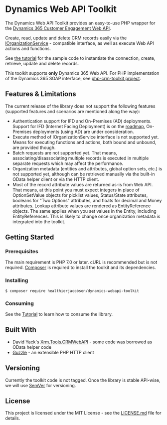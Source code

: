 # Dynamics Web API Toolkit

The Dynamics Web API Toolkit provides an easy-to-use PHP wrapper for the [Dynamics 365 Customer Engagement Web API](https://docs.microsoft.com/en-au/dynamics365/customer-engagement/developer/use-microsoft-dynamics-365-web-api).

Create, read, update and delete CRM records easily via the [IOrganizationService](https://msdn.microsoft.com/en-us/library/microsoft.xrm.sdk.iorganizationservice.aspx) - compatible interface, as well as execute Web API actions and functions.

See [the tutorial](https://github.com/AlexaCRM/dynamics-webapi-toolkit/wiki/Tutorial) for the sample code to instantiate the connection, create, retrieve, update and delete records.

This toolkit supports **only** Dynamics 365 Web API. For PHP implementation of the Dynamics 365 SOAP interface, see [php-crm-toolkit project](https://github.com/AlexaCRM/php-crm-toolkit).

## Features & Limitations

The current release of the library does not support the following features (supported features and scenarios are mentioned along the way):

- Authentication support for IFD and On-Premises (AD) deployments. Support for IFD (Internet Facing Deployment) is on the [roadmap](https://github.com/AlexaCRM/dynamics-webapi-toolkit/projects/1), On-Premises deployments (using AD) are under consideration.
- Execute method of IOrganizationService interface is not supported yet. Means for executing functions and actions, both bound and unbound, are provided though.
- Batch requests are not supported yet. That means, associating/disassociating multiple records is executed in multiple separate requests which may affect the performance.
- Organization metadata (entities and attributes, global option sets, etc.) is not supported yet, although can be retrieved manually via the built-in OData helper client or via the HTTP client.
- Most of the record attribute values are returned as-is from Web API. That means, at this point you must expect integers in place of OptionSetValue objects for picklist values, Status/State attributes, booleans for "Two Options" attributes, and floats for decimal and Money attributes. Lookup attribute values are rendered as EntityReference objects. The same applies when you set values in the Entity, including EntityReferences. This is likely to change once organization metadata is integrated into the toolkit.

## Getting Started

### Prerequisites

The main requirement is PHP 7.0 or later. cURL is recommended but is not required. [Composer](https://getcomposer.org/) is required to install the toolkit and its dependencies.

### Installing

```
$ composer require healthierjacobsen/dynamics-webapi-toolkit
```

### Consuming

See the [Tutorial](https://github.com/AlexaCRM/dynamics-webapi-toolkit/wiki/Tutorial) to learn how to consume the library.

## Built With

* David Yack's [Xrm.Tools.CRMWebAPI](https://github.com/davidyack/Xrm.Tools.CRMWebAPI) - some code was borrowed as OData helper code
* [Guzzle](https://github.com/guzzle/guzzle) - an extensible PHP HTTP client

## Versioning

Currently the toolkit code is not tagged. Once the library is stable API-wise, we will use [SemVer](http://semver.org/) for versioning. 

## License

This project is licensed under the MIT License - see the [LICENSE.md](LICENSE.md) file for details.
